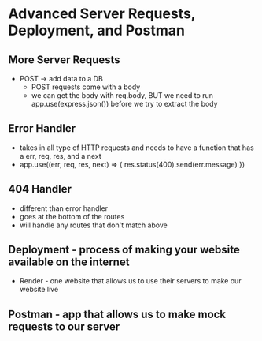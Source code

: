 # Advanced Server Requests, Deployment, and Postman

## More Server Requests

- POST -> add data to a DB
  - POST requests come with a body
  - we can get the body with req.body, BUT we need to run app.use(express.json()) before we try to extract the body

## Error Handler

- takes in all type of HTTP requests and needs to have a function that has a err, req, res, and a next
- app.use((err, req, res, next) => { res.status(400).send(err.message) })

## 404 Handler

- different than error handler
- goes at the bottom of the routes
- will handle any routes that don't match above

## Deployment - process of making your website available on the internet

- Render - one website that allows us to use their servers to make our website live

## Postman - app that allows us to make mock requests to our server
